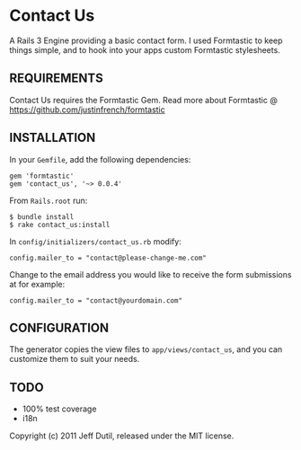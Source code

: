 # Contact Us

A Rails 3 Engine providing a basic contact form.  I used Formtastic to keep things simple, and to hook into your apps custom Formtastic stylesheets.

## REQUIREMENTS

Contact Us requires the Formtastic Gem.  Read more about Formtastic @ https://github.com/justinfrench/formtastic

## INSTALLATION

In your `Gemfile`, add the following dependencies:

    gem 'formtastic'
    gem 'contact_us', '~> 0.0.4'

From `Rails.root` run:

    $ bundle install
    $ rake contact_us:install

In `config/initializers/contact_us.rb` modify:

    config.mailer_to = "contact@please-change-me.com"

Change to the email address you would like to receive the form submissions at for example:

    config.mailer_to = "contact@yourdomain.com"

## CONFIGURATION

The generator copies the view files to `app/views/contact_us`, and you can customize them to suit your needs.

## TODO

* 100% test coverage
* i18n

Copyright (c) 2011 Jeff Dutil, released under the MIT license.
